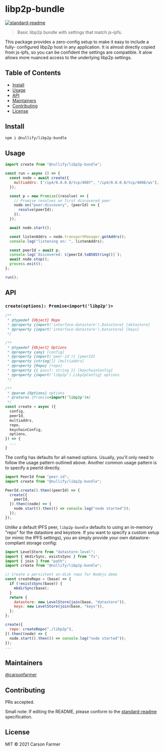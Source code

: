 # libp2p-bundle

[![standard-readme](https://img.shields.io/badge/standard--readme-OK-green.svg?style=flat-square)](https://github.com/RichardLitt/standard-readme)

> Basic libp2p bundle with settings that match js-ipfs.

This package provides a zero-config setup to make it easy to include a fully-
configured libp2p host in any application. It is almost directly copied from
js-ipfs, so you can be confident the settings are compatible. It alow allows
more nuanced access to the underlying libp2p settings.

## Table of Contents

- [Install](#install)
- [Usage](#usage)
- [API](#api)
- [Maintainers](#maintainers)
- [Contributing](#contributing)
- [License](#license)

## Install

```bash
npm i @nullify/libp2p-bundle
```

## Usage

```javascript
import create from "@nullify/libp2p-bundle";

const run = async () => {
  const node = await create({
    multiaddrs: ["/ip4/0.0.0.0/tcp/4007", "/ip4/0.0.0.0/tcp/4008/ws"],
  });

  const p = new Promise((resolve) => {
    // Promise resolves on first discovered peer
    node.on("peer:discovery", (peerId) => {
      resolve(peerId);
    });
  });

  await node.start();

  const listenAddrs = node.transportManager.getAddrs();
  console.log("listening on: ", listenAddrs);

  const peerId = await p;
  console.log(`Discovered: ${peerId.toB58String()}`);
  await node.stop();
  process.exit();
};

run();
```

## API

### `create(options): Promise<import('libp2p')>`

```javascript
/**
 * @typedef {Object} Repo
 * @property {import('interface-datastore').Datastore} [datastore]
 * @property {import('interface-datastore').Datastore} [keys]
 */

/**
 * @typedef {Object} Options
 * @property {any} [config]
 * @property {import('peer-id')} [peerId]
 * @property {string[]} [multiaddrs]
 * @property {Repo} [repo]
 * @property {{ pass?: string }} [keychainConfig]
 * @property {import('libp2p').Libp2pConfig} options
 */

/**
 * @param {Options} options
 * @returns {Promise<import('libp2p')>}
 */
const create = async ({
  config,
  peerId,
  multiaddrs,
  repo,
  keychainConfig,
  options,
}) => {
  ...
}
```

The config has defaults for all named options. Usually, you'll only need to
follow the usage pattern outlined above. Another common usage pattern is to
specify a peerId directly.

```javascript
import PeerId from "peer-id";
import create from "@nullify/libp2p-bundle";

PeerId.create().then((peerId) => {
  create({
    peerId,
  }).then((node) => {
    node.start().then(() => console.log("node started"));
  });
});
```

_Unlike_ a default IPFS peer, `libp2p-bundle` defaults to using an in-memory
"repo" for the datastore and keystore. If you want to specify a custom setup
(or mimic the IPFS settings), you an simply provide your own datastore-
compliant storage config:

```javascript
import LevelStore from "datastore-level";
import { mkdirSync, existsSync } from "fs";
import { join } from "path";
import create from "@nullify/libp2p-bundle";

// Create a persistent on-disk repo for Nodejs demo
const createRepo = (base) => {
  if (!existsSync(base)) {
    mkdirSync(base);
  }
  return {
    datastore: new LevelStore(join(base, "datastore")),
    keys: new LevelStore(join(base, "keys")),
  };
};

create({
  repo: createRepo("./libp2p"),
}).then((node) => {
  node.start().then(() => console.log("node started"));
});
...
```

## Maintainers

[@carsonfarmer](https://github.com/carsonfarmer)

## Contributing

PRs accepted.

Small note: If editing the README, please conform to the [standard-readme](https://github.com/RichardLitt/standard-readme) specification.

## License

MIT © 2021 Carson Farmer
